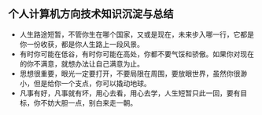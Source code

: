 
## 个人计算机方向技术知识沉淀与总结

* 人生路途短暂，不管你生在哪个国家，又或是现在，未来步入哪一行，它都是你一份收获，都是你人生路上一段风景。    
* 有时你可能在低谷，有时你可能在高处，你都不要气馁和骄傲。如果你对现在的你不满意，就想办法让自己满意为止。    
* 思想很重要，眼光一定要打开，不要局限在周围，要放眼世界，虽然你很渺小，但是给你一个支点，你可以撬动地球。    
* 凡事有好，凡事就有坏，用心去看，用心去学，人生短暂只此一回，要有目标，你不妨大胆一点，别白来走一朝。    
